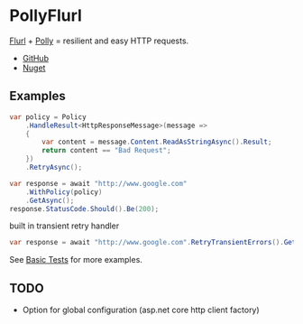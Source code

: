 # PollyFlurl

[Flurl](https://flurl.dev/) + [Polly](http://www.thepollyproject.org/) = resilient and easy HTTP requests.

- [GitHub](https://github.com/SaahilClaypool/PollyFlurl)
- [Nuget](https://www.nuget.org/packages/PollyFlurl/)

## Examples


```cs
var policy = Policy
    .HandleResult<HttpResponseMessage>(message =>
    {
        var content = message.Content.ReadAsStringAsync().Result;
        return content == "Bad Request";
    })
    .RetryAsync();

var response = await "http://www.google.com"
    .WithPolicy(policy)
    .GetAsync();
response.StatusCode.Should().Be(200);

```

built in transient retry handler

```cs
var response = await "http://www.google.com".RetryTransientErrors().GetAsync();
```

See [Basic Tests](./Test/BasicTests.cs) for more examples.

## TODO

- Option for global configuration (asp.net core http client factory)
